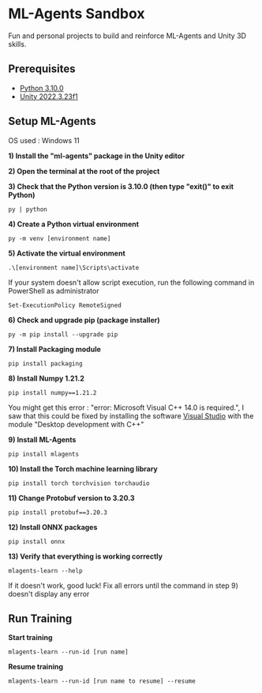 # ML-Agents Sandbox

Fun and personal projects to build and reinforce ML-Agents and Unity 3D skills.

## Prerequisites

* [Python 3.10.0](https://www.python.org/downloads/release/python-3100/)
* [Unity 2022.3.23f1](https://download.unity3d.com/download_unity/dbb3f7c5b5c6/Windows64EditorInstaller/UnitySetup64-2022.3.23f1.exe)

## Setup ML-Agents

OS used : Windows 11

**1) Install the "ml-agents" package in the Unity editor**

**2) Open the terminal at the root of the project**

**3) Check that the Python version is 3.10.0 (then type "exit()" to exit Python)**
```shell
py | python 
```

**4) Create a Python virtual environment**
```shell
py -m venv [environment name]
```

**5) Activate the virtual environment**
```shell
.\[environment name]\Scripts\activate
```
If your system doesn't allow script execution, run the following command in PowerShell as administrator
```shell
Set-ExecutionPolicy RemoteSigned
```

**6) Check and upgrade pip (package installer)**
```shell
py -m pip install --upgrade pip
```

**7) Install Packaging module**
```shell
pip install packaging
```

**8) Install Numpy 1.21.2**
```shell
pip install numpy==1.21.2
```
You might get this error : "error: Microsoft Visual C++ 14.0 is required.",
I saw that this could be fixed by installing the software [Visual Studio](https://visualstudio.microsoft.com/fr/vs/) with the module "Desktop development with C++"

**9) Install ML-Agents**
```shell
pip install mlagents
```

**10) Install the Torch machine learning library**
```shell
pip install torch torchvision torchaudio
```

**11) Change Protobuf version to 3.20.3**
```shell
pip install protobuf==3.20.3
```

**12) Install ONNX packages**
```shell
pip install onnx
```

**13) Verify that everything is working correctly**
```shell
mlagents-learn --help
```

If it doesn't work, good luck!
Fix all errors until the command in step 9) doesn't display any error

## Run Training

**Start training**
```shell
mlagents-learn --run-id [run name]
```
**Resume training**
```shell
mlagents-learn --run-id [run name to resume] --resume
```

